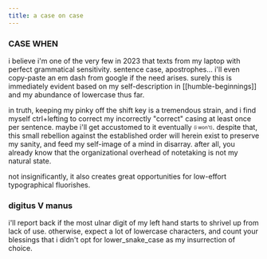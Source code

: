 ```yaml
---
title: a case on case
---
```


### CASE WHEN

i believe i'm one of the very few in 2023 that texts from my laptop with perfect grammatical sensitivity. sentence case, apostrophes... i'll even copy-paste an em dash from google if the need arises. surely this is immediately evident based on my self-description in [[humble-beginnings]] and my abundance of lowercase thus far.

in truth, keeping my pinky off the shift key is a tremendous strain, and i find myself ctrl+lefting to correct my incorrectly "correct" casing at least once per sentence. maybe i'll get accustomed to it eventually <sub><sup>(i won't)</sup></sub>. despite that, this small rebellion against the established order will herein exist to preserve my sanity, and feed my self-image of a mind in disarray. after all, you already know that the organizational overhead of notetaking is not my natural state.

not insignificantly, it also creates great opportunities for low-effort typographical fluorishes.

### digitus V manus

i'll report back if the most ulnar digit of my left hand starts to shrivel up from lack of use. otherwise, expect a lot of lowercase characters, and count your blessings that i didn't opt for lower_snake_case as my insurrection of choice.
